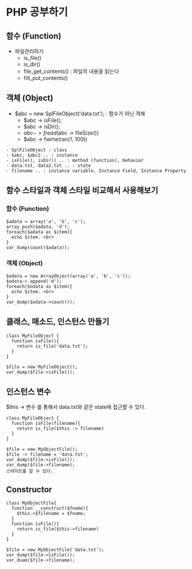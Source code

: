 # PHP 공부하기

## 함수 (Function)
+ 파일관리하기
  - is_file()
  - is_dir()
  - file_get_contents() : 파일의 내용을 읽는다
  - filt_put_contents()  
  
## 객체 (Object)
+ $abc = new SplFileObject('data.txt'); : 함수가 아닌 객체
  - $abc -> isFile();
  - $abc -> isDir();
  - $abc -> fread($abc -> fileSize())
  - $abc -> fwirte(ran(1, 100))
  
```
- SplFileObject : class
- $abc, $abc2 .. : instance
- isFile(), isDir() .. : method (function), behavior
- data.txt, data2.txt .. : state
- filename .. : instance variable, Instance Field, Instance Property
```
## 함수 스타일과 객체 스타일 비교해서 사용해보기
### 함수 (Function)
```
$adata = array('a', 'b', 'c');
array_push($adata, 'd');
foreach($adata as $item){
  echo $item. <br>
}
var_dump(count($adata));
```
### 객체 (Object)
```
$odata = new ArrayObject(array('a', 'b', 'c'));
$odata-> append('d');
foreach($odata as $item){
  echo $item. <br>
}
var_dump($odata->count());
```
## 클래스, 매소드, 인스턴스 만들기 
```
class MyFileObject {
  function isFile(){
    return is_file('data.txt');
  }
}

$file = new MyFileObject();
var_dump($file->isFile());
```
## 인스턴스 변수
$this -> 변수 를 통해서 data.txt와 같은 state에 접근할 수 있다.
```
class MyFileObject {
  function isFile(filename){
    return is_file($this -> filename)
  }
}

$file = new MyObjectFile();
$file -> filename = 'data.txt';
var_dump($file->isFile());
var_dump($file->filename); 
스테이트를 알 수 있다.
```
## Constructor
```
class MyObjectFile{
  function __construct($fname){
    $this->$filename = $fname;
  }
  function isFile(){
    return is_file($this->filename)
  }
}

$file = new MyObjectFile('data.txt');
var_dump($file->isFile());
var_duam($file->filename);
```
